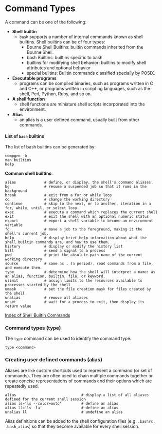 # Command Types

A command can be one of the following:
* **Shell builtin**
    * ```bash``` supports a number of internal commands known as shell builtins. Shell builtins can be of four types:
         * Bourne Shell Builtins: builtin commands inherited from the Bourne Shell.
         * bash Builtins: builtins specific to bash
         * builtins for modifying shell behavior: builtins to modify shell attributes and optional behavior
         * special builtins: Builtin commands classified specially by POSIX.
* **Executable programs**
    * programs can be compiled binaries, such as programs written in C and C++, or programs written in scripting languages, such as the shell, Perl, Python, Ruby, and so on.
* **A shell function**
    * shell functions are miniature shell scripts incorporated into the environment.
* **Alias**
    * an alias is a user defined command, usually built from other commands.

#### List of  ```bash``` builtins
The list of bash builtins can be generated by:
```console
compgen -b
man builtins
help
```
**Common shell builtins:**
```console
alias             # define, or display, the shell's command aliases.
bg                # resume a suspended job so that it runs in the background
break             # exit from a for or while loop
cd                # change the working directory
continue          # skip to the next, or to another, iteration in a for, while, until, or select loop.
exec              # execute a command which replaces the current shell
exit              # exit the shell with an optional numeric status
export            # export a shell variable to become an environment variable 
fg                # move a job to the foreground, making it the shell's current job.
help              # display brief help information about what the shell builtin commands are, and how to use them.
history           # display or modify the history list
kill              # send a signal to a process
pwd               # print the absolute path name of the current working directory
source            # same as . (a period), read commands from a file, and execute them.
type              # determine how the shell will interpret a name: as an alias, function, builtin, file, or keyword.
ulimit            # assign limits to the resources available to processes started by the shell
umask             # set the file creation mask for files created by the shell
unalias           # remove all aliases
unset             # wait for a process to exit, then display its return value
```
[Index of Shell Builtin Commands](https://www.gnu.org/software/bash/manual/html_node/Builtin-Index.html#Builtin-Index)

### Command types (type)

The ```type``` command can be used to identify the command type.
```console
type <command>
```

### Creating user defined commands (alias)
Aliases are like custom shortcuts used to represent a command (or set of commands). They are often used to chain multiple commands together or create concise representations of commands and their options which are repeatedly used.

```console
alias                              # display a list of all aliases defined for the current shell session
alias ls='ls --color=auto'         # define an alias
alias ll='ls -la'                  # define an alias
unalias ll                         # undefine an alias
```

Alias definitions can be added to the shell configuration files (e.g. ```.bashrc, .bash_alias```) so that they become available for every shell session.

